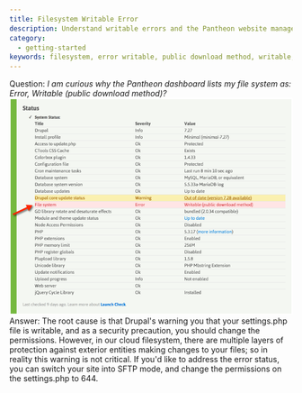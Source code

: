 ```yaml
---
title: Filesystem Writable Error
description: Understand writable errors and the Pantheon website management system architecture.
category:
  - getting-started
keywords: filesystem, error writable, public download method, writable, settings.php, filesystem error, file permissions, permissions
---
```

Question: _I am curious why the Pantheon dashboard lists my file system as: Error, Writable (public download method)?_
 ![](/source/docs/assets/images/desk_images/284378.png)  
Answer: The root cause is that Drupal's warning you that your settings.php file is writable, and as a security precaution, you should change the permissions. However, in our cloud filesystem, there are multiple layers of protection against exterior entities making changes to your files; so in reality this warning is not critical. If you'd like to address the error status, you can switch your site into SFTP mode, and change the permissions on the settings.php to 644.
